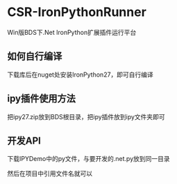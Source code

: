 # CSR-IronPythonRunner
Win版BDS下.Net IronPython扩展插件运行平台

## 如何自行编译

下载库后在nuget处安装IronPython27，即可自行编译

## ipy插件使用方法

把ipy27.zip放到BDS根目录，把ipy插件放到ipy文件夹即可

## 开发API

下载IPYDemo中的py文件，与要开发的.net.py放到同一目录

然后在项目中引用文件名就可以

